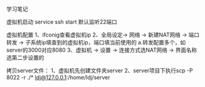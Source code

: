 学习笔记

虚拟机启动
  service ssh start
  默认监听22端口

虚拟机配置
  1、ifconig查看虚拟机ip
  2、全局设定-> 网络 -> 新建NAT网络 -> 端口转发 -> 子系统ip填查到的虚拟机ip，端口填当前使用的
    a.转发配置多个，如server的3000对应8080
  3、虚拟机 -> 设置 -> 连接方式选NAT网络 -> 界面名称选第二步设置的

拷贝server文件：
  1、虚拟机先创建文件夹server
  2、server项目下执行scp -P 8022 -r ./* ldj@127.0.0.1:/home/ldj/server
